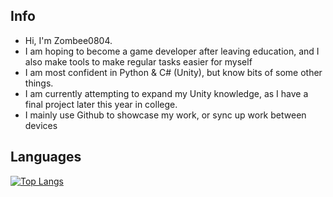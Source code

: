 ## Info
- Hi, I'm Zombee0804.
- I am hoping to become a game developer after leaving education, and I also make tools to make regular tasks easier for myself
- I am most confident in Python & C# (Unity), but know bits of some other things.
- I am currently attempting to expand my Unity knowledge, as I have a final project later this year in college.
- I mainly use Github to showcase my work, or sync up work between devices

## Languages
[![Top Langs](https://github-readme-stats.vercel.app/api/top-langs/?username=Zombee0804&theme=dark&hide=html&layout=compact)](https://github.com/anuraghazra/github-readme-stats)
